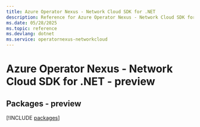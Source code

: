 ```yaml
---
title: Azure Operator Nexus - Network Cloud SDK for .NET
description: Reference for Azure Operator Nexus - Network Cloud SDK for .NET
ms.date: 05/28/2025
ms.topic: reference
ms.devlang: dotnet
ms.service: operatornexus-networkcloud
---
```

# Azure Operator Nexus - Network Cloud SDK for .NET - preview
## Packages - preview
[!INCLUDE [packages](operator-nexus---network-cloud-index.md)]